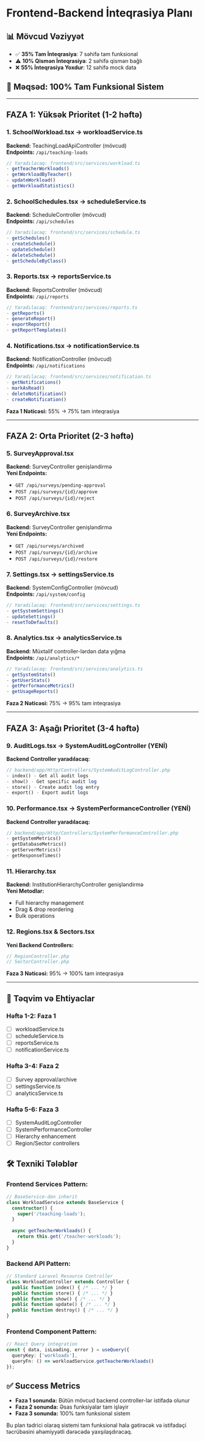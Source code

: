 # Frontend-Backend İnteqrasiya Planı

## 📊 Mövcud Vəziyyət
- ✅ **35% Tam İnteqrasiya**: 7 səhifə tam funksional
- ⚠️ **10% Qismən İnteqrasiya**: 2 səhifə qismən bağlı
- ❌ **55% İnteqrasiya Yoxdur**: 12 səhifə mock data

## 🎯 Məqsəd: 100% Tam Funksional Sistem

---

## **FAZA 1: Yüksək Prioritet (1-2 həftə)**

### 1. SchoolWorkload.tsx → workloadService.ts
**Backend:** TeachingLoadApiController (mövcud)  
**Endpoints:** `/api/teaching-loads`
```typescript
// Yaradılacaq: frontend/src/services/workload.ts
- getTeacherWorkloads()
- getWorkloadByTeacher() 
- updateWorkload()
- getWorkloadStatistics()
```

### 2. SchoolSchedules.tsx → scheduleService.ts  
**Backend:** ScheduleController (mövcud)  
**Endpoints:** `/api/schedules`
```typescript
// Yaradılacaq: frontend/src/services/schedule.ts
- getSchedules()
- createSchedule()
- updateSchedule() 
- deleteSchedule()
- getScheduleByClass()
```

### 3. Reports.tsx → reportsService.ts
**Backend:** ReportsController (mövcud)  
**Endpoints:** `/api/reports`
```typescript
// Yaradılacaq: frontend/src/services/reports.ts
- getReports()
- generateReport()
- exportReport()
- getReportTemplates()
```

### 4. Notifications.tsx → notificationService.ts
**Backend:** NotificationController (mövcud)  
**Endpoints:** `/api/notifications`
```typescript
// Yaradılacaq: frontend/src/services/notification.ts
- getNotifications()
- markAsRead()
- deleteNotification()
- createNotification()
```

**Faza 1 Nəticəsi:** 55% → 75% tam inteqrasiya

---

## **FAZA 2: Orta Prioritet (2-3 həftə)**

### 5. SurveyApproval.tsx 
**Backend:** SurveyController genişləndirmə  
**Yeni Endpoints:**
- `GET /api/surveys/pending-approval`
- `POST /api/surveys/{id}/approve`
- `POST /api/surveys/{id}/reject`

### 6. SurveyArchive.tsx
**Backend:** SurveyController genişləndirmə  
**Yeni Endpoints:**
- `GET /api/surveys/archived`
- `POST /api/surveys/{id}/archive`
- `POST /api/surveys/{id}/restore`

### 7. Settings.tsx → settingsService.ts
**Backend:** SystemConfigController (mövcud)  
**Endpoints:** `/api/system/config`
```typescript
// Yaradılacaq: frontend/src/services/settings.ts
- getSystemSettings()
- updateSettings()
- resetToDefaults()
```

### 8. Analytics.tsx → analyticsService.ts
**Backend:** Müxtəlif controller-lərdən data yığma  
**Endpoints:** `/api/analytics/*`
```typescript
// Yaradılacaq: frontend/src/services/analytics.ts
- getSystemStats()
- getUserStats()
- getPerformanceMetrics()
- getUsageReports()
```

**Faza 2 Nəticəsi:** 75% → 95% tam inteqrasiya

---

## **FAZA 3: Aşağı Prioritet (3-4 həftə)**

### 9. AuditLogs.tsx → SystemAuditLogController (YENİ)
**Backend Controller yaradılacaq:**
```php
// backend/app/Http/Controllers/SystemAuditLogController.php
- index() - Get all audit logs
- show() - Get specific audit log
- store() - Create audit log entry
- export() - Export audit logs
```

### 10. Performance.tsx → SystemPerformanceController (YENİ)
**Backend Controller yaradılacaq:**
```php
// backend/app/Http/Controllers/SystemPerformanceController.php
- getSystemMetrics()
- getDatabaseMetrics() 
- getServerMetrics()
- getResponseTimes()
```

### 11. Hierarchy.tsx
**Backend:** InstitutionHierarchyController genişləndirmə  
**Yeni Metodlar:**
- Full hierarchy management
- Drag & drop reordering
- Bulk operations

### 12. Regions.tsx & Sectors.tsx
**Yeni Backend Controllers:**
```php
// RegionController.php
// SectorController.php
```

**Faza 3 Nəticəsi:** 95% → 100% tam inteqrasiya

---

## 📅 **Təqvim və Ehtiyaclar**

### Həftə 1-2: Faza 1
- [ ] workloadService.ts
- [ ] scheduleService.ts  
- [ ] reportsService.ts
- [ ] notificationService.ts

### Həftə 3-4: Faza 2  
- [ ] Survey approval/archive
- [ ] settingsService.ts
- [ ] analyticsService.ts

### Həftə 5-6: Faza 3
- [ ] SystemAuditLogController  
- [ ] SystemPerformanceController
- [ ] Hierarchy enhancement
- [ ] Region/Sector controllers

## 🛠️ **Texniki Tələblər**

### Frontend Services Pattern:
```typescript
// BaseService-dən inherit
class WorkloadService extends BaseService {
  constructor() {
    super('/teaching-loads');
  }
  
  async getTeacherWorkloads() {
    return this.get('/teacher-workloads');
  }
}
```

### Backend API Pattern:
```php
// Standard Laravel Resource Controller
class WorkloadController extends Controller {
  public function index() { /* ... */ }
  public function store() { /* ... */ }  
  public function show() { /* ... */ }
  public function update() { /* ... */ }
  public function destroy() { /* ... */ }
}
```

### Frontend Component Pattern:
```typescript
// React Query integration
const { data, isLoading, error } = useQuery({
  queryKey: ['workloads'],
  queryFn: () => workloadService.getTeacherWorkloads()
});
```

## ✅ **Success Metrics**

- **Faza 1 sonunda:** Bütün mövcud backend controller-lər istifadə olunur
- **Faza 2 sonunda:** Əsas funksiyalar tam işləyir  
- **Faza 3 sonunda:** 100% tam funksional sistem

Bu plan tədrici olaraq sistemi tam funksional hala gətirəcək və istifadəçi təcrübəsini əhəmiyyətli dərəcədə yaxşılaşdıracaq.